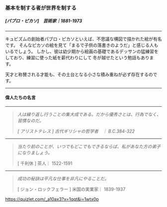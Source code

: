 ### 基本を制する者が世界を制する

##### [パブロ・ピカソ]　芸術家｜1881-1973

---

キュビズムの創始者パブロ・ピカソといえば、不思議な構図で描かれた絵が有名です。
そんなピカソの絵を見て「まるで子供の落書きのようだ」と感じる人もいるでしょう。
しかし、彼は幼少期から絵画の基礎であるデッサンの猛練習をしており、練習に使った紙を薪代わりにして
冬が越せたという勉話もあります。

天才と称賛される才能も、その土台となる小さな積み重ねが必ず存在するのです。

---

#### 偉人たちの名言

---

> *人は繰り返し行うことの集大成である。だから優秀さとは、行為でなく、習慣なのだ。*
>
> *[ アリストテレス ] 古代ギリシャの哲学者　｜ B.C.384-322*

---

> *当たり前のことが、いつでもどこでもできるならば、私があなた方の弟子になりましょう。*
> 
> [ 千利休 ] 茶人｜ 1522-1591

---

> *成功の秘訣は平凡な仕事を非凡にやることだ。*
> 
> [ ジョン・ロックフェラー ] 米国の実業家｜ 1839-1937

https://quizlet.com/_a10ax3?x=1qqt&i=1wtx0p
